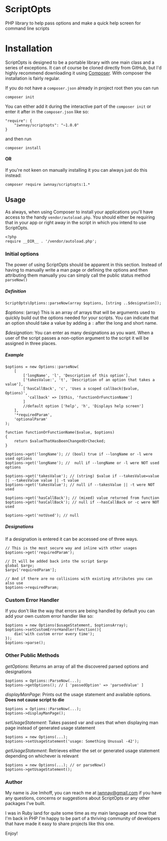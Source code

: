 # ScriptOpts

PHP library to help pass options and make a quick help screen for command line scripts

# Installation

ScriptOpts is designed to be a portable library with one main class and a series of exceptions. It can of course be cloned directly from GitHub, but I'd highly recommend downloading it using [Composer](https://getcomposer.org/). With composer the installation is fairly regular.

If you do not have a `composer.json` already in project root then you can run

    composer init

You can either add it during the interactive part of the `composer init` or enter it after in the `composer.json` like so:

    "require": {
        "iwnnay/scriptopts": "~1.0.0"
    }

and then run

    composer install

#### OR
If you're not keen on manually installing it you can always just do this instead:

    composer require iwnnay/scriptopts:1.*

## Usage

As always, when using Composer to install your applications you'll have access to the handy `vendor/autoload.php`. You should either be requiring that in your app or right away in the script in which you intend to use ScriptOpts.

    <?php
    require __DIR__ . '/vendor/autoload.php';

### Initial options

The power of using ScriptOpts should be apparent in this section. Instead of having to manually write a man page or defining the options and then attributing them manually you can simply call the public status method `parseNow()`

##### Definition

    ScriptOpts\Options::parseNow(array $options, [string ..$designation]);

_$options_: (array) This is an array of arrays that will be arguments used to quickly build out the options needed for your scripts. You can indicate that an option should take a value by adding a `:` after the long and short name.

_$designation_: You can enter as many designations as you want. When a user of the script passes a non-option argument to the script it will be assigned in three places.

##### Example

    $options = new Options::parseNow(
        [
            ['longName', 'l', 'Description of this option'],
            ['takesValue:', 't', 'Description of an option that takes a value'],
            ['hasCallBack', 'c', 'Uses a scoped callback($value, Options)',
              'callback' => [$this, 'functionOrFunctionName']
            ]
            //default option ['help', 'h', 'Displays help screen']
        ],
        '*requiredParam',
        'optionalParam'
    );

    function functionOrFunctionName($value, $options)
    {
        return $valueThatHasBeenChangedOrChecked;
    }

    $options->get('longName'); // (bool) true if --longName or -l were used options
    $options->get('longName'); //  null if --longName or -l were NOT used options

    $options->get('takesValue'); // (string) $value if --takesValue=value || --takesValue value || -t value
    $options->get('takesValue'); // null if --takesValue || -t were NOT used

    $options->get('hasCallBack'); // (mixed) value returned from function
    $options->get('hasCallBack'); // null if --hasCallBack or -c were NOT used

    $options->get('notUsed'); // null

##### Designations

If a designation is entered it can be accessed one of three ways.

    // This is the most secure way and inline with other usages
    $options->get('requiredParam');

    // It will be added back into the script $argv
    global $argv;
    $argv['requiredParam'];

    // And if there are no collisions with existing attributes you can also use
    $options->requiredParam;

### Custom Error Handler

If you don't like the way that errors are being handled by default you can add your own custom error handler like so:

    $options = new Options($usageStatement, $optionsArray);
    $options->setCustomErrorHandler(function(){
        die('with custom error every time');
    });
    $options->parse();

### Other Public Methods

_getOptions_: Returns an array of all the discovered parsed options and designations

    $options = Options::ParseNow(...);
    $options->getOptions(); // [ 'passedOption' => 'parsedValue' ]

_displayManPage_: Prints out the usage statement and available options. **Does not cause script to die**

    $options = Options::ParseNow(...);
    $options->displayManPage();

_setUsageStatement_: Takes passed var and uses that when displaying man page instead of generated usage statement

    $options = new Options(...);
    $options->setUsageStatement('usage: Something Unusual -42');

_getUsageStatement_: Retrieves either the set or generated usage statement depending on whichever is relevant

    $options = new Options(...); // or parseNow()
    $options->getUsageStatement();

### Author

My name is Joe Imhoff, you can reach me at iwnnay@gmail.com if you have any questions, concerns or suggestions about ScriptOpts or any other packages I've built.

I was in Ruby land for quite some time as my main language and now that I'm back in PHP I'm happy to be part of a thriving community of developers that have made it easy to share projects like this one.

Enjoy!
